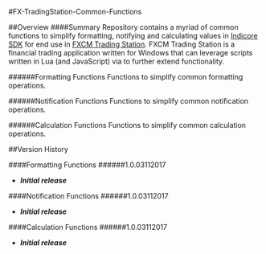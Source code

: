 #FX-TradingStation-Common-Functions

##Overview
####Summary
Repository contains a myriad of common functions to simplify formatting, notifying and calculating values in [Indicore SDK](http://www.fxcodebase.com/bin/products/IndicoreSDK/3.3.0/help/Lua/web-content.html) for end use in [FXCM Trading Station](https://www.fxcm.com/uk/platforms/trading-station/innovative-platform/). FXCM Trading Station is a financial trading application written for Windows that can leverage scripts written in Lua (and JavaScript) via  to further extend functionality.

######Formatting Functions
Functions to simplify common formatting operations.

######Notification Functions
Functions to simplify common notification operations.

######Calculation Functions
Functions to simplify common calculation operations.

##Version History

####Formatting Functions
######1.0.03112017
- ***Initial release***

####Notification Functions
######1.0.03112017
- ***Initial release***

####Calculation Functions
######1.0.03112017
- ***Initial release***
